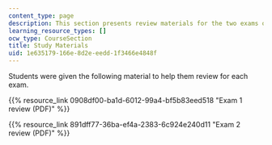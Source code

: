 ```yaml
---
content_type: page
description: This section presents review materials for the two exams of the course.
learning_resource_types: []
ocw_type: CourseSection
title: Study Materials
uid: 1e635179-166e-8d2e-eedd-1f3466e4848f
---
```


Students were given the following material to help them review for each exam.

{{% resource_link 0908df00-ba1d-6012-99a4-bf5b83eed518 "Exam 1 review (PDF)" %}}

{{% resource_link 891dff77-36ba-ef4a-2383-6c924e240d11 "Exam 2 review (PDF)" %}}